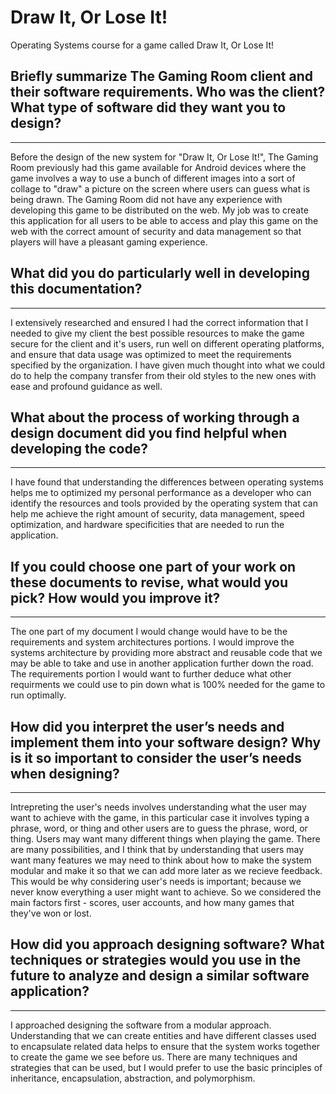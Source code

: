 # Draw It, Or Lose It!
Operating Systems course for a game called Draw It, Or Lose It!

## Briefly summarize The Gaming Room client and their software requirements. Who was the client? What type of software did they want you to design?

---

Before the design of the new system for "Draw It, Or Lose It!", The Gaming Room previously had this game available for Android devices where the game involves a way to use a bunch of different images into a sort of collage to "draw" a picture on the screen where users can guess what is being drawn. The Gaming Room did not have any experience with developing this game to be distributed on the web. My job was to create this application for all users to be able to access and play this game on the web with the correct amount of security and data management so that players will have a pleasant gaming experience.

## What did you do particularly well in developing this documentation?

---

I extensively researched and ensured I had the correct information that I needed to give my client the best possible resources to make the game secure for the client and it's users, run well on different operating platforms, and ensure that data usage was optimized to meet the requirements specified by the organization. I have given much thought into what we could do to help the company transfer from their old styles to the new ones with ease and profound guidance as well.

## What about the process of working through a design document did you find helpful when developing the code?

---

I have found that understanding the differences between operating systems helps me to optimized my personal performance as a developer who can identify the resources and tools provided by the operating system that can help me achieve the right amount of security, data management, speed optimization, and hardware specificities that are needed to run the application.

## If you could choose one part of your work on these documents to revise, what would you pick? How would you improve it?

---

The one part of my document I would change would have to be the requirements and system architectures portions. I would improve the systems architecture by providing more abstract and reusable code that we may be able to take and use in another application further down the road. The requirements portion I would want to further deduce what other requirments we could use to pin down what is 100% needed for the game to run optimally.

## How did you interpret the user’s needs and implement them into your software design? Why is it so important to consider the user’s needs when designing?

---

Intrepreting the user's needs involves understanding what the user may want to achieve with the game, in this particular case it involves typing a phrase, word, or thing and other users are to guess the phrase, word, or thing. Users may want many different things when playing the game. There are many possibilities, and I think that by understanding that users may want many features we may need to think about how to make the system modular and make it so that we can add more later as we recieve feedback. This would be why considering user's needs is important; because we never know everything a user might want to achieve. So we considered the main factors first - scores, user accounts, and how many games that they've won or lost.

## How did you approach designing software? What techniques or strategies would you use in the future to analyze and design a similar software application?

---

I approached designing the software from a modular approach. Understanding that we can create entities and have different classes used to encapsulate related data helps to ensure that the system works together to create the game we see before us. There are many techniques and strategies that can be used, but I would prefer to use the basic principles of inheritance, encapsulation, abstraction, and polymorphism.
